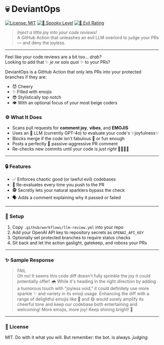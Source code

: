 # 💀 DeviantOps

[![License: MIT](https://img.shields.io/badge/License-MIT-yellow.svg?style=for-the-badge)](https://opensource.org/licenses/MIT)
[![👻 Spooky Level](https://img.shields.io/badge/Spooky%20Level%20👻-Maximum-purple.svg?style=for-the-badge)](https://github.com/PhantomOffKanagawa/deviant-ops)
[![🔮 Evil Rating](https://img.shields.io/badge/Evil%20Rating-Perfect-darkred.svg?style=for-the-badge)](https://github.com/PhantomOffKanagawa/deviant-ops)

> *Inject a little joy into your code reviews!*  
> A GitHub Action that unleashes an evil LLM overlord to judge your PRs — and deny the joyless.

---

Feel like your code reviews are a bit too... *drab?*  
Looking to add that ✨ *je ne sais quoi* ✨ to your PRs?    

DeviantOps is a GitHub Action that only lets PRs into your protected branches if they are:

- 😈 Cheery
- ✨ Filled with emojis
- 😎 Stylistically top notch
- 👁️ With an optional focus of your most beige coders

### ⚙️ What It Does

- Scans pull requests for **comment joy**, **vibes**, and **EMOJIS**
- Uses an 🤖 LLM (currently GPT-4o) to evaluate your code's ✨joyfulness✨
- Blocks merge if the code isn't fabulous 💅 or fun enough
- Posts a perfectly 🧐 passive-aggressive PR comment
- Re-checks new commits until your code is *just right* 🧑‍🍳🤌💋

---

### 🔒 Features

- ✅ Enforces chaotic good (or lawful evil) codebases
- 🔁 Re-evaluates every time you push to the PR
- 🕵️ Secretly lets your natural sparklers bypass the check
- 🗣️ Adds a comment explaining why it passed or failed

---

### 🚀 Setup

1. Copy `.github/workflows/llm-review.yml` into your repo
2. Add your OpenAI API key to repository secrets as `OPENAI_API_KEY`
3. Optionally set protected branches to require status checks
4. Sit back and let the action gaslight, gatekeep, and roboss your PRs

---

### ✨ Sample Response

> FAIL   
> Oh no! It seems this code diff doesn't fully sprinkle the joy it could potentially offer! 🌧️ While it's heading in the right direction by adding a humorous touch with "joyless void," it could definitely use more sparkle ✨ and variety in its emoji usage. Enhancing the diff with a range of delightful emojis like 🎉 and 😄 would surely amplify its cheerful tone and keep our codebase both entertaining and welcoming! More emojis, more joy! Keep shining bright! 🌟

---

### 👻 License

MIT. Do with it what you will. But remember: the bot. is always. *judging*.
